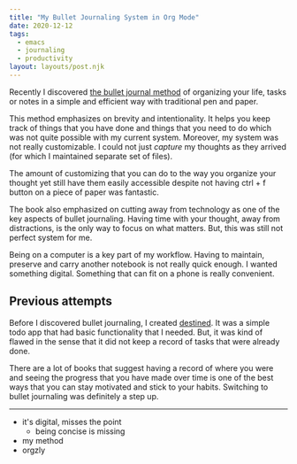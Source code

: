 ```yaml
---
title: "My Bullet Journaling System in Org Mode"
date: 2020-12-12
tags:
  - emacs
  - journaling
  - productivity
layout: layouts/post.njk
---
```


Recently I discovered [the bullet journal method](https://bulletjournal.com/) of organizing your life, tasks or notes in a simple and efficient way with traditional pen and paper.

This method emphasizes on brevity and intentionality. It helps you keep track of things that you have done and things that you need to do which was not quite possible with my current system. Moreover, my system was not really customizable. I could not just _capture_ my thoughts as they arrived (for which I maintained separate set of files).

The amount of customizing that you can do to the way you organize your thought yet still have them easily accessible despite not having ctrl + f button on a piece of paper was fantastic.

The book also emphasized on cutting away from technology as one of the key aspects of bullet journaling. Having time with your thought, away from distractions, is the only way to focus on what matters. But, this was still not perfect system for me.

Being on a computer is a key part of my workflow. Having to maintain, preserve and carry another notebook is not really quick enough. I wanted something digital. Something that can fit on a phone is really convenient.

## Previous attempts

Before I discovered bullet journaling, I created [destined](https://github.com/aditya-azad/destined). It was a simple todo app that had basic functionality that I needed. But, it was kind of flawed in the sense that it did not keep a record of tasks that were already done.

There are a lot of books that suggest having a record of where you were and seeing the progress that you have made over time is one of the best ways that you can stay motivated and stick to your habits. Switching to bullet journaling was definitely a step up.


<hr>

- it's digital, misses the point
  - being concise is missing
- my method
- orgzly
